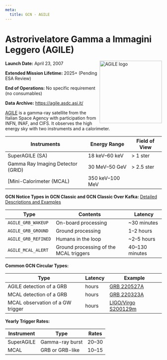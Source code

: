 ```yaml
---
meta:
  title: GCN - AGILE
---
```


# Astrorivelatore Gamma a Immagini Leggero (AGILE)

<img 
  src="/_static/img/agile-logo.png"
  width="200"
  align="right"
  alt="AGILE logo"
  className="grid-col-6 mobile-lg:grid-col-4 tablet:grid-col-2 desktop:grid-col-3"
/>

**Launch Date:** April 23, 2007

**Extended Mission Lifetime:** 2025+ (Pending ESA Review)

**End of Operations:** No specific requirement (no consumables)

**Data Archive:**
https://agile.asdc.asi.it/

[AGILE](http://agile.rm.iasf.cnr.it/) is a gamma-ray satellite from the Italian Space Agency with participation from INFN, INAF, and CIFS. It observes the high energy sky with two instruments and a calorimeter.

<div className="overflow-table">

| Instruments                       | Energy Range    | Field of View |
| --------------------------------- | --------------- | ------------- |
| SuperAGILE (SA)                   | 18 keV–60 keV   | &gt; 1 ster   |
| Gamma Ray Imaging Detector (GRID) | 30 MeV–50 GeV   | &gt; 2.5 ster |
| [Mini-Calorimeter (MCAL)          | 350 keV–100 MeV |               |

</div>

**GCN Notice Types in GCN Classic and GCN Classic Over Kafka:**
[Detailed Descriptions and Examples](https://gcn.gsfc.nasa.gov/agile.html)

<div className="overflow-table">

| Type                | Contents                               | Latency        |
| ------------------- | -------------------------------------- | -------------- |
| `AGILE_GRB_WAKEUP`  | On-board processing                    | ~30 minutes    |
| `AGILE_GRB_GROUND`  | Ground processing                      | 1–2 hours      |
| `AGILE_GRB_REFINED` | Humans in the loop                     | ~2–5 hours     |
| `AGILE_MCAL_ALERT`  | Ground processing of the MCAL triggers | 40–130 minutes |

</div>

**Common GCN Circular Types:**

<div className="overflow-table">

| Type                             | Latency | Example                                                          |
| -------------------------------- | ------- | ---------------------------------------------------------------- |
| AGILE detection of a GRB         | hours   | [GRB 220527A](https://gcn.gsfc.nasa.gov/gcn3/32129.gcn3)         |
| MCAL detection of a GRB          | hours   | [GRB 220323A](https://gcn.gsfc.nasa.gov/gcn3/31784.gcn3)         |
| MCAL observation of a GW trigger | hours   | [LIGO/Virgo S200129m](https://gcn.gsfc.nasa.gov/gcn3/26930.gcn3) |

</div>

**Yearly Trigger Rates:**

| Instrument | Type            | Rates |
| ---------- | --------------- | ----- |
| SuperAGILE | Gamma-ray burst | 20–30 |
| MCAL       | GRB or GRB-like | 10–15 |
